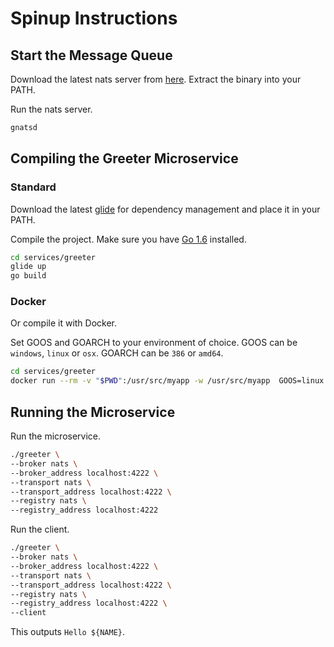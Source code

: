 # Spinup Instructions
## Start the Message Queue

Download the latest nats server from [here](https://github.com/nats-io/gnatsd/releases/latest). Extract the binary into your PATH.

Run the nats server.
```bash
gnatsd
```
## Compiling the Greeter Microservice

### Standard
Download the latest [glide](https://github.com/Masterminds/glide/releases) for dependency management and place it in your PATH.

Compile the project. Make sure you have [Go 1.6](golang.org/) installed.
```bash
cd services/greeter
glide up
go build
```


### Docker
Or compile it with Docker.

Set GOOS and GOARCH to your environment of choice. GOOS can be `windows`, `linux` or `osx`. GOARCH can be `386` or `amd64`.
```bash
cd services/greeter
docker run --rm -v "$PWD":/usr/src/myapp -w /usr/src/myapp  GOOS=linux -e GOARCH=386 golang:1.6 go build -v
```

## Running the Microservice
Run the microservice.
```bash
./greeter \
--broker nats \
--broker_address localhost:4222 \
--transport nats \
--transport_address localhost:4222 \
--registry nats \
--registry_address localhost:4222
```

Run the client.
```bash
./greeter \
--broker nats \
--broker_address localhost:4222 \
--transport nats \
--transport_address localhost:4222 \
--registry nats \
--registry_address localhost:4222 \
--client
```

This outputs `Hello ${NAME}`.
